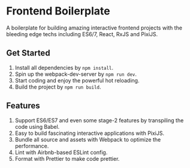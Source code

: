 # Frontend Boilerplate
A boilerplate for building amazing interactive frontend projects with the
bleeding edge techs including ES6/7, React, RxJS and PixiJS.

## Get Started

1. Install all dependencies by `npm install`.
1. Spin up the webpack-dev-server by `npm run dev`.
1. Start coding and enjoy the powerful hot reloading.
1. Build the project by `npm run build`.

## Features

1. Support ES6/ES7 and even some stage-2 features by transpiling the code using Babel.
1. Easy to build fascinating interactive applications with PixiJS.
1. Bundle all source and assets with Webpack to optimize the performance.
1. Lint with Airbnb-based ESLint config.
1. Format with Prettier to make code prettier.
